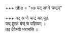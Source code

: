 +++
title = "०७ यद् अग्ने चन्द्रम्"

+++
यद् अग्ने चन्द्रं यत् पूतं  
यच् छुक्रं यच् च यज्ञियम् ।  
तद् देवेभ्यो भरामसि ॥